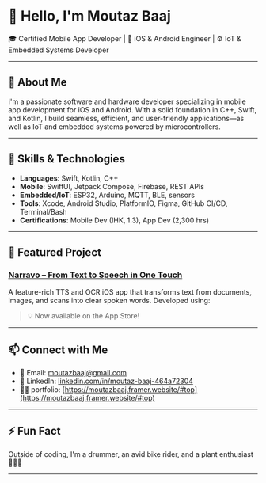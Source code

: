 # 👋 Hello, I'm Moutaz Baaj

🎓 Certified Mobile App Developer | 📱 iOS & Android Engineer | ⚙️ IoT & Embedded Systems Developer

---

## 🚀 About Me

I'm a passionate software and hardware developer specializing in mobile app development for iOS and Android. With a solid foundation in C++, Swift, and Kotlin, I build seamless, efficient, and user-friendly applications—as well as IoT and embedded systems powered by microcontrollers.

---
## 🔧 Skills & Technologies

- **Languages**: Swift, Kotlin, C++
- **Mobile**: SwiftUI, Jetpack Compose, Firebase, REST APIs
- **Embedded/IoT**: ESP32, Arduino, MQTT, BLE, sensors
- **Tools**: Xcode, Android Studio, PlatformIO, Figma, GitHub CI/CD, Terminal/Bash
- **Certifications**: Mobile Dev (IHK, 1.3), App Dev (2,300 hrs)
  
---

## 📱 Featured Project

### [Narravo – From Text to Speech in One Touch](https://apps.apple.com/de/app/narravo/id6742332734)
A feature-rich TTS and OCR iOS app that transforms text from documents, images, and scans into clear spoken words. Developed using:
> 💡 Now available on the App Store!

---


## 📫 Connect with Me

- 📧 Email: [moutazbaaj@gmail.com](mailto:moutazbaaj@gmail.com)  
- 💼 LinkedIn: [linkedin.com/in/moutaz-baaj-464a72304](https://linkedin.com/in/moutaz-baaj-464a72304)  
- 🧑‍💻 portfolio: [https://moutazbaaj.framer.website/#top](https://moutazbaaj.framer.website/#top)
  
---

## ⚡ Fun Fact

Outside of coding, I'm a drummer, an avid bike rider, and a plant enthusiast 🌱🥁🚴

---

<!---
Moutazbaaj/Moutazbaaj is a ✨ special ✨ repository because its `README.md` (this file) appears on your GitHub profile.
--->
